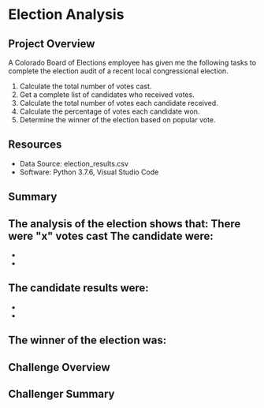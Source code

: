 # Election Analysis

## Project Overview
A Colorado Board of Elections employee has given me the following tasks to complete the election audit of a recent local congressional election.
  1. Calculate the total number of votes cast.
  2. Get a complete list of candidates who received votes.
  3. Calculate the total number of votes each candidate received.
  4. Calculate the percentage of votes each candidate won.
  5. Determine the winner of the election based on popular vote.
  
## Resources
- Data Source: election_results.csv
- Software: Python 3.7.6, Visual Studio Code

## Summary
The analysis of the election shows that:
There were "x" votes cast
The candidate were:
  -
  -
  -
The candidate results were:
  -
  -
  -
The winner of the election was:
  -

## Challenge Overview


## Challenger Summary
